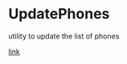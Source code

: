 # UpdatePhones
utility to update the list of phones

[link](https://groya52.github.io/UpdatePhones/)
